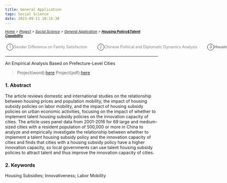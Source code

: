 ```yaml
---
title: General Application
tags: Social Science
date: 2023-09-11 10:15:38
---
```

<style>
    .image-container {
        display: flex;
        justify-content: space-between; /* 让图片均匀分布在一行中 */
        position: relative;
    }
    .menu-item {
        display: inline-block; /* Ensure elements are horizontally aligned */
        margin-right: 20px;
        position: relative;
        padding: 5px;
        color: grey;
        text-decoration: none;
        font-size: 90%; /* Reduce font size */
    }
    .menu-item:hover {
        font-weight: bold;
        color: grey !important;
    }
    .menu-item::before {
        content: counter(item) " ";
        counter-increment: item;
        border: 1px solid black;
        background-color: transparent;
        border-radius: 50%;
        width: 20px;
        height: 20px;
        display: inline-block;
        text-align: center;
        line-height: 20px;
        margin-right: 1px;
        color: grey;
    }
    .menu-list {
        list-style: none; 
        counter-reset: item;
        padding: 0; /* Remove default padding */
    }
    .menu-list div {
        white-space: nowrap; /* Prevent wrapping of list items */
    }
</style>

*<small>[Home](/Home/index.html) > [Project](/tags/Project/index.html) > [Social Science](/2023/09/11/Project/Social-Science/Social-Science/index.html) > [General Application](/2023/09/11/Project/Social-Science/General-Application/Gender-Difference-on-Family-Satisfaction/index.html) > **[Housing Policy&Talent Capability](/2023/09/11/Project/Social-Science/General-Application/Housing-Policy&Talent-Capability/index.html)</small>***

<ol class="menu-list">
    <div>
        <li><a href="/2023/09/11/Project/Social-Science/General-Application/Gender-Difference-on-Family-Satisfaction/index.html" class="menu-item">Gender Difference on Family Satisfaction&nbsp</a><a href="/2023/09/11/Project/Social-Science/General-Application/Chinese-Political-and-Diplomatic-Dynamics-Analysis/index.html" class="menu-item">Chinese Political and Diplomatic Dynamics Analysis&nbsp</a><strong><a href="/2023/09/11/Project/Social-Science/General-Application/Housing-Policy&Talent-Capability/index.html" class="menu-item">Housing Policy&Talent Capability&nbsp</a></strong></li>
    </div>
</ol>


---

An Empirical Analysis Based on Prefecture-Level Cities

> Project(word):[here](/zip/Talent.docx)
> Project(pdf):[here](/zip/Talent.pdf)

### 1. Abstract
The article reviews domestic and international studies on the relationship between housing prices and population mobility, the impact of housing subsidy policies on labor mobility, and the impact of housing subsidy policies on urban economic activities, focusing on the impact of whether to implement talent housing subsidy policies on the innovation capacity of cities. The article uses panel data from 2001-2016 for 69 large and medium-sized cities with a resident population of 500,000 or more in China to analyze and empirically investigate the relationship between whether to implement a talent housing subsidy policy and the innovation capacity of cities and finds that cities with a housing subsidy policy have a higher innovation capacity, so local governments can use talent housing subsidy policies to attract talent and thus improve the innovation capacity of cities.
### 2. Keywords
Housing Subsidies; Innovativeness; Labor Mobility 

